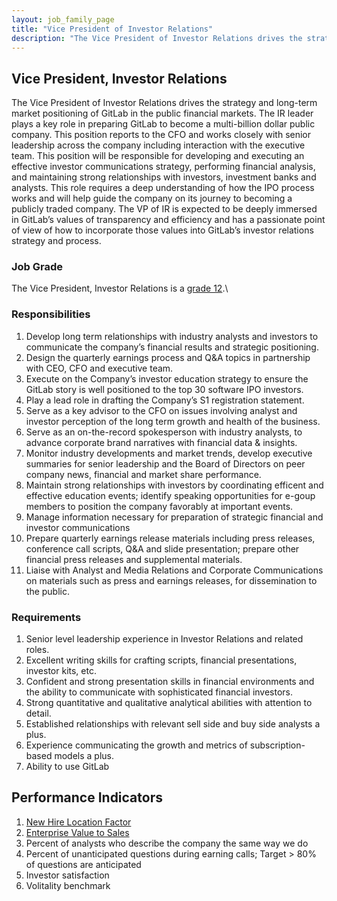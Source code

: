 ```yaml
---
layout: job_family_page
title: "Vice President of Investor Relations"
description: "The Vice President of Investor Relations drives the strategy and long-term market positioning of GitLab in the public financial markets."
---
```


## Vice President, Investor Relations

The Vice President of Investor Relations drives the strategy and long-term market positioning of GitLab in the public financial markets. The IR leader plays a key role in preparing GitLab to become a multi-billion dollar public company. This position reports to the CFO and works closely with senior leadership across the company including interaction with the executive team. This position will be responsible for developing and executing an effective investor communications strategy, performing financial analysis, and maintaining strong relationships with investors, investment banks and analysts. This role requires a deep understanding of how the IPO process works and will help guide the company on its journey to becoming a publicly traded company. The VP of IR is expected to be deeply immersed in GitLab’s values of transparency and efficiency and has a passionate point of view of how to incorporate those values into GitLab’s investor relations strategy and process.

### Job Grade 

The Vice President, Investor Relations is a [grade 12](/handbook/total-rewards/compensation/compensation-calculator/#gitlab-job-grades).\

### Responsibilities

1. Develop long term relationships with industry analysts and investors to communicate the company’s financial results and strategic positioning.
1. Design the quarterly earnings process and Q&A topics in partnership with CEO, CFO and executive team.
1. Execute on the Company’s investor education strategy to ensure the GitLab story is well positioned to the top 30 software IPO investors.
1. Play a lead role in drafting the Company’s S1 registration statement.
1. Serve as a key advisor to the CFO on issues involving analyst and investor perception of the long term growth and health of the business.
1. Serve as an on-the-record spokesperson with industry analysts, to advance corporate brand narratives with financial data & insights.
1. Monitor industry developments and market trends, develop executive summaries for senior leadership and the Board of Directors on peer company news, financial and market share performance.
1. Maintain strong relationships with investors by coordinating efficent and effective education events; identify speaking opportunities for e-goup members to position the company favorably at important events.
1. Manage information necessary for preparation of strategic financial and investor communications
1. Prepare quarterly earnings release materials including press releases, conference call scripts, Q&A and slide presentation; prepare other financial press releases and supplemental materials.
1. Liaise with Analyst and Media Relations and Corporate Communications on materials such as press and earnings releases, for dissemination to the public.

### Requirements

1. Senior level leadership experience in Investor Relations and related roles.
1. Excellent writing skills for crafting scripts, financial presentations, investor kits, etc.
1. Confident and strong presentation skills in financial environments and the ability to communicate with sophisticated financial investors.
1. Strong quantitative and qualitative analytical abilities with attention to detail.
1. Established relationships with relevant sell side and buy side analysts a plus.
1. Experience communicating the growth and metrics of subscription-based models a plus.
1. Ability to use GitLab

## Performance Indicators
1. [New Hire Location Factor](/#new-hire-location-factor)
1. [Enterprise Value to Sales](/handbook/finance/investor-relations/#enterprise-value-to-sales)
1. Percent of analysts who describe the company the same way we do
1. Percent of unanticipated questions during earning calls; Target > 80% of questions are anticipated
1. Investor satisfaction
1. Volitality benchmark



